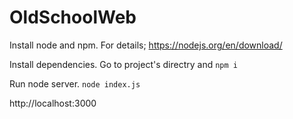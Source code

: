 # OldSchoolWeb

Install node and npm. For details; https://nodejs.org/en/download/

Install dependencies.
Go to project's directry and `npm i`

Run node server.
`node index.js`

http://localhost:3000

